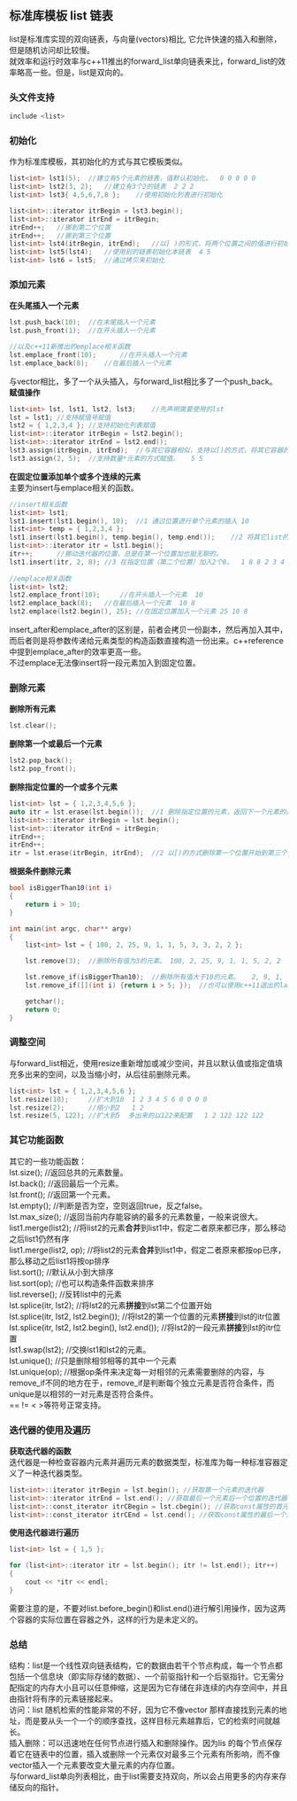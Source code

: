 ## 标准库模板 list 链表
list是标准库实现的双向链表，与向量(vectors)相比, 它允许快速的插入和删除，但是随机访问却比较慢。   
就效率和运行时效率与c++11推出的forward_list单向链表来比，forward_list的效率略高一些。但是，list是双向的。  
### 头文件支持
```c
include <list>  
```   
### 初始化
作为标准库模板，其初始化的方式与其它模板类似。   
```c
list<int> lst1(5);	//建立有5个元素的链表，值默认初始化。  0 0 0 0 0  
list<int> lst2(3, 2);	//建立有3个2的链表  2 2 2  
list<int> lst3{ 4,5,6,7,8 };	//使用初始化列表进行初始化   

list<int>::iterator itrBegin = lst3.begin();  
list<int>::iterator itrEnd = itrBegin;  
itrEnd++;	//挪到第二个位置   
itrEnd++;	//挪到第三个位置   
list<int> lst4(itrBegin, itrEnd);	//以[ )的形式，将两个位置之间的值进行初始化本链表。  4 5   
list<int> lst5(lst4);	//使用别的链表初始化本链表  4 5   
list<int> lst6 = lst5;	//通过拷贝来初始化   
```  
### 添加元素
**在头尾插入一个元素**   
```c
lst.push_back(10);	//在末尾插入一个元素  
lst.push_front(1);	//在开头插入一个元素   

//以及c++11新推出的emplace相关函数  
lst.emplace_front(10);		//在开头插入一个元素  
lst.emplace_back(8);	//在最后插入一个元素    
```   
与vector相比，多了一个从头插入，与forward_list相比多了一个push_back。  
**赋值操作**   
```c  
list<int> lst, lst1, lst2, lst3;	//先声明需要使用的lst  
lst = lst1;	//支持赋值号赋值  
lst2 = { 1,2,3,4 };	//支持初始化列表赋值  
list<int>::iterator itrBegin = lst2.begin();  
list<int>::iterator itrEnd = lst2.end();  
lst3.assign(itrBegin, itrEnd);	//与其它容器相似，支持以[)的方式，将其它容器的段落赋值进来	1 2 3 4  
lst3.assign(2, 5);	//支持数量*元素的方式赋值。   5 5    
```  
**在固定位置添加单个或多个连续的元素**  
主要为insert与emplace相关的函数。  
```c
//insert相关函数  
list<int> lst1;  
lst1.insert(lst1.begin(), 10);	//1 通过位置进行单个元素的插入 10   
list<int> temp = { 1,2,3,4 };   
lst1.insert(lst1.begin(), temp.begin(), temp.end());	//2 将其它list的一段元素插入lst的指定位置 1 2 3 4 10   
list<int>::iterator itr = lst1.begin();   
itr++;		//挪动迭代器的位置，总是在第一个位置加也挺无聊的。      
lst1.insert(itr, 2, 8);	//3 在指定位置（第二个位置）加入2个8。  1 8 8 2 3 4 10    
   
//emplace相关函数  
list<int> lst2;  
lst2.emplace_front(10);		//在开头插入一个元素  10  
lst2.emplace_back(8);	//在最后插入一个元素  10 8   
lst2.emplace(lst2.begin(), 25);	//在固定位置加入一个元素 25 10 8     
```  
insert\_after和emplace\_after的区别是，前者会拷贝一份副本，然后再加入其中，而后者则是将参数传递给元素类型的构造函数直接构造一份出来。c++reference中提到emplace_after的效率更高一些。   
不过emplace无法像insert将一段元素加入到固定位置。  
### 删除元素  
**删除所有元素**   
```c
lst.clear();  
```   
**删除第一个或最后一个元素**   
```c
lst2.pop_back();  
lst2.pop_front();  
```   
**删除指定位置的一个或多个元素**   
```c
list<int> lst = { 1,2,3,4,5,6 };   
auto itr = lst.erase(lst.begin());	//1 删除指定位置的元素，返回下一个元素的迭代器。  2 3 4 5 6   
list<int>::iterator itrBegin = lst.begin();  
list<int>::iterator itrEnd = itrBegin;  
itrEnd++;  
itrEnd++;   
itr = lst.erase(itrBegin, itrEnd);	//2 以[)的方式删除第一个位置开始到第三个位置结束（不包括第三个位置）的元素 返回下一个元素的迭代器 4 5 6    
```   
**根据条件删除元素**  
```c
bool isBiggerThan10(int i)  
{   
	return i > 10;   
}  

int main(int argc, char** argv)  
{  
	list<int> lst = { 100, 2, 25, 9, 1, 1, 5, 3, 3, 2, 2 };  

	lst.remove(3);	//删除所有值为3的元素。 100, 2, 25, 9, 1, 1, 5, 2, 2    

	lst.remove_if(isBiggerThan10);	//删除所有值大于10的元素。   2, 9, 1, 1, 5, 2, 2   
	lst.remove_if([](int i) {return i > 5; });	//也可以使用c++11退出的lambda表达式，删除所有值大于5的数。  2, 1, 1, 5, 2, 2    

	getchar();  
	return 0;  
}  
```   
### 调整空间   
与forward_list相近，使用resize重新增加或减少空间，并且以默认值或指定值填充多出来的空间，以及当缩小时，从后往前删除元素。   
```c
list<int> lst = { 1,2,3,4,5,6 };   
lst.resize(10);		//扩大到10  1 2 3 4 5 6 0 0 0 0   
lst.resize(2);		//缩小到2   1 2  
lst.resize(5, 122);	//扩大到5  多出来的以122来配置   1 2 122 122 122  
```   
### 其它功能函数   
其它的一些功能函数：  
lst.size();	//返回总共的元素数量。  
lst.back();	//返回最后一个元素。   
lst.front();	//返回第一个元素。  
lst.empty();	//判断是否为空，空则返回true，反之false。  
lst.max\_size();	//返回当前内存能容纳的最多的元素数量，一般来说很大。   
list1.merge(list2);	//将list2的元素**合并**到list1中，假定二者原来都已序，那么移动之后list1仍然有序   
list1.merge(list2, op);	//将list2的元素**合并**到list1中，假定二者原来都按op已序，那么移动之后list1将按op排序   
list.sort();	//默认从小到大排序  
list.sort(op);	//也可以构造条件函数来排序  
list.reverse();	//反转list中的元素   
lst.splice(itr, lst2);	//将lst2的元素**拼接**到lst第二个位置开始    
lst.splice(itr, lst2, lst2.begin());	//将lst2的第一个位置的元素**拼接**到lst的itr位置   
lst.splice(itr, lst2, lst2.begin(), lst2.end());	//将lst2的一段元素**拼接**到lst的itr位置   
lst1.swap(lst2);	//交换lst1和lst2的元素。  
lst.unique();		//只是删除相邻相等的其中一个元素  
lst.unique(op);	//根据op条件来决定每一对相邻的元素需要删除的内容，与remove_if不同的地方在于，remove_if是判断每个独立元素是否符合条件，而unique是以相邻的一对元素是否符合条件。    
== != < >等符号正常支持。   
### 迭代器的使用及遍历
**获取迭代器的函数**    
迭代器是一种检查容器内元素并遍历元素的数据类型，标准库为每一种标准容器定义了一种迭代器类型。   
```c
list<int>::iterator itrBegin = lst.begin();	//获取第一个元素的迭代器 
list<int>::iterator itrEnd = lst.end();	//获取最后一个元素后一个位置的迭代器
list<int>::const_iterator itrCBegin = lst.cbegin();	//获取const属性的首元素迭代器
list<int>::const_iterator itrCEnd = lst.cend();	//获取const属性的最后一个元素后一个位置的迭代器
```   
**使用迭代器进行遍历**  
```c
list<int> lst = { 1,5 };    

for (list<int>::iterator itr = lst.begin(); itr != lst.end(); itr++)   
{  
	cout << *itr << endl;   
}   
```     
需要注意的是，不要对list.before_begin()和list.end()进行解引用操作，因为这两个容器的实际位置在容器之外，这样的行为是未定义的。  
### 总结   
结构：list是一个线性双向链表结构，它的数据由若干个节点构成，每一个节点都包括一个信息块（即实际存储的数据）、一个前驱指针和一个后驱指针。它无需分配指定的内存大小且可以任意伸缩，这是因为它存储在非连续的内存空间中，并且由指针将有序的元素链接起来。  
访问：list 随机检索的性能非常的不好，因为它不像vector 那样直接找到元素的地址，而是要从头一个一个的顺序查找，这样目标元素越靠后，它的检索时间就越长。    
插入删除：可以迅速地在任何节点进行插入和删除操作。因为lis 的每个节点保存着它在链表中的位置，插入或删除一个元素仅对最多三个元素有所影响，而不像vector插入一个元素要改变大量元素的内存位置。   
与forward_list单向列表相比，由于list需要支持双向，所以会占用更多的内存来存储反向的指针。   
